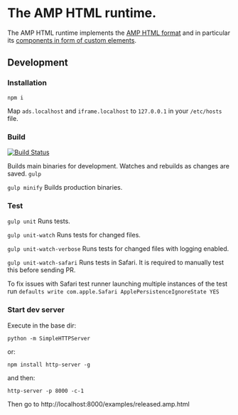 # The AMP HTML runtime.

The AMP HTML runtime implements the [AMP HTML format](spec/amp-html-format.md) and
in particular its [components in form of custom elements](spec/amp-html-components.md).

## Development

### Installation

`npm i`

Map `ads.localhost` and `iframe.localhost` to `127.0.0.1` in your `/etc/hosts` file.

### Build

[![Build Status](https://magnum.travis-ci.com/ampproject/amphtml.svg?token=AmxgqDRzeUjVvqT2oydf&branch=master)](https://magnum.travis-ci.com/ampproject/amphtml)

Builds main binaries for development. Watches and rebuilds as changes are saved.
`gulp`

`gulp minify`
Builds production binaries.

### Test

`gulp unit`
Runs tests.

`gulp unit-watch`
Runs tests for changed files.

`gulp unit-watch-verbose`
Runs tests for changed files with logging enabled.

`gulp unit-watch-safari`
Runs tests in Safari. It is required to manually test this before sending PR.

To fix issues with Safari test runner launching multiple instances of the test run
`defaults write com.apple.Safari ApplePersistenceIgnoreState YES`

### Start dev server

Execute in the base dir:

`python -m SimpleHTTPServer`

or:

`npm install http-server -g`

and then:

`http-server -p 8000 -c-1`

Then go to http://localhost:8000/examples/released.amp.html

